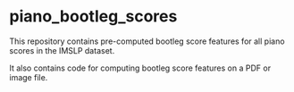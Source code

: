 # piano_bootleg_scores

This repository contains pre-computed bootleg score features for all piano scores in the IMSLP dataset.

It also contains code for computing bootleg score features on a PDF or image file.
